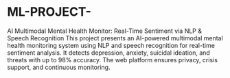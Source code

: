# ML-PROJECT-
AI Multimodal Mental Health Monitor: Real-Time Sentiment via NLP &amp; Speech Recognition
This project  presents an AI-powered multimodal mental health monitoring system using NLP and speech recognition for real-time sentiment analysis. It detects depression, anxiety, suicidal ideation, and threats with up to 98% accuracy. The web platform ensures privacy, crisis support, and continuous monitoring.
